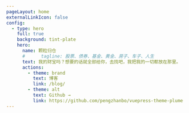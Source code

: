 ```yaml
---
pageLayout: home
externalLinkIcon: false
config:
  - type: hero
    full: true
    background: tint-plate
    hero:
      name: 颗粒归仓
      #      tagline: 股票、债券、基金、黄金、房子、车子、人生
      text: 我的财宝吗？想要的话就全部给你，去找吧，我把我的一切都放在那里。
      actions:
        - theme: brand
          text: 博客
          link: /blog/
        - theme: alt
          text: Github →
          link: https://github.com/pengzhanbo/vuepress-theme-plume
---
```

